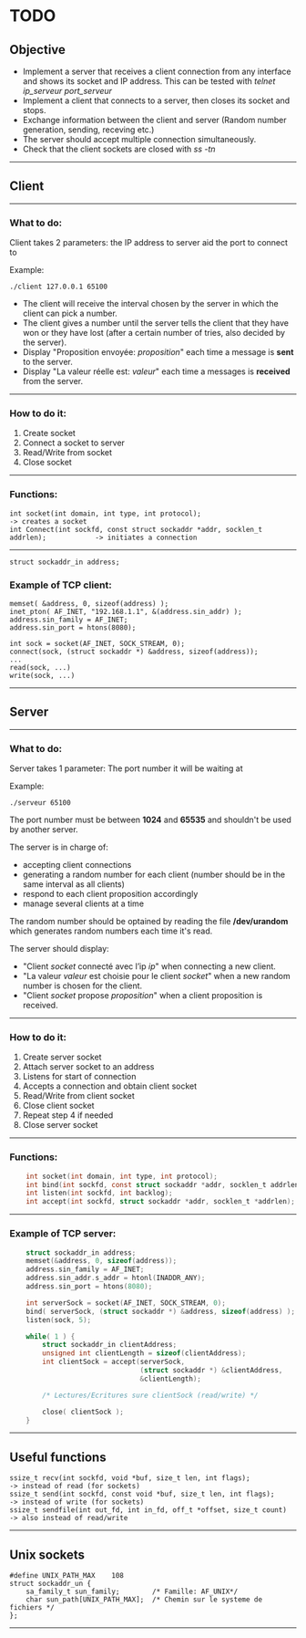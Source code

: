 
# TODO


## Objective
- Implement a server that receives a client connection from any interface and shows its socket and IP address. This can be tested with *telnet ip_serveur port_serveur*
- Implement a client that connects to a server, then closes its socket and stops.
- Exchange information between the client and server (Random number generation, sending, receving etc.)
- The server should accept multiple connection simultaneously.
- Check that the client sockets are closed with *ss -tn*

---

## Client

---

### What to do:

Client takes 2 parameters: the IP address to server aid the port to connect to

Example:

    ./client 127.0.0.1 65100

- The client will receive the interval chosen by the server in which the client can pick a number.
- The client gives a number until the server tells the client that they have won or they have lost (after a certain number of tries, also decided by the server).
- Display "Proposition envoyée: *proposition*" each time a message is **sent** to the server.
- Display "La valeur réelle est: *valeur*" each time a messages is **received** from the server.

---

### How to do it:

1. Create socket
2. Connect a socket to server
3. Read/Write from socket
4. Close socket

---

### Functions:
    int socket(int domain, int type, int protocol);                                     -> creates a socket
    int Connect(int sockfd, const struct sockaddr *addr, socklen_t addrlen);            -> initiates a connection
---

    struct sockaddr_in address;
### Example of TCP client:


    memset( &address, 0, sizeof(address) );
    inet_pton( AF_INET, "192.168.1.1", &(address.sin_addr) );
    address.sin_family = AF_INET;
    address.sin_port = htons(8080);

    int sock = socket(AF_INET, SOCK_STREAM, 0);
    connect(sock, (struct sockaddr *) &address, sizeof(address));
    ...
    read(sock, ...)
    write(sock, ...)



---



## Server

---

### What to do:

Server takes 1 parameter: The port number it will be waiting at

Example:

    ./serveur 65100

The port number must be between **1024** and **65535** and shouldn't be used by another server.

The server is in charge of:
- accepting client connections
- generating a random number for each client (number should be in the same interval as all clients)
- respond to each client proposition accordingly
- manage several clients at a time

The random number should be optained by reading the file **/dev/urandom** which generates random numbers each time it's read.

The server should display:
-  "Client *socket* connecté avec l’ip *ip*" when connecting a new client.
-  "La valeur *valeur* est choisie pour le client *socket*" when a new random number is chosen for the client.
-  "Client *socket* propose *proposition*" when a client proposition is received.
---

### How to do it:

1. Create server socket
2. Attach server socket to an address
3. Listens for start of connection
4. Accepts a connection and obtain client socket
5. Read/Write from client socket
6. Close client socket
7. Repeat step 4 if needed
8. Close server socket

---

### Functions:

```c
    int socket(int domain, int type, int protocol);                                   -> creates a socket
    int bind(int sockfd, const struct sockaddr *addr, socklen_t addrlen);             -> attaches socket to address
    int listen(int sockfd, int backlog);                                              -> marks a socket as passive (can accept connections)
    int accept(int sockfd, struct sockaddr *addr, socklen_t *addrlen);                -> accepts a connection
```

---

### Example of TCP server:

```c
    struct sockaddr_in address;
    memset(&address, 0, sizeof(address));
    address.sin_family = AF_INET;
    address.sin_addr.s_addr = htonl(INADDR_ANY);
    address.sin_port = htons(8080);

    int serverSock = socket(AF_INET, SOCK_STREAM, 0);
    bind( serverSock, (struct sockaddr *) &address, sizeof(address) );
    listen(sock, 5);

    while( 1 ) {
        struct sockaddr_in clientAddress;
        unsigned int clientLength = sizeof(clientAddress);
        int clientSock = accept(serverSock,
                                (struct sockaddr *) &clientAddress,
                                &clientLength);

        /* Lectures/Ecritures sure clientSock (read/write) */

        close( clientSock );
    }
```

---


## Useful functions

    ssize_t recv(int sockfd, void *buf, size_t len, int flags);                         -> instead of read (for sockets)
    ssize_t send(int sockfd, const void *buf, size_t len, int flags);                   -> instead of write (for sockets)
    ssize_t sendfile(int out_fd, int in_fd, off_t *offset, size_t count)                -> also instead of read/write

---

## Unix sockets


    #define UNIX_PATH_MAX    108
    struct sockaddr_un {
        sa_family_t sun_family;        /* Famille: AF_UNIX*/
        char sun_path[UNIX_PATH_MAX];  /* Chemin sur le systeme de fichiers */
    };


---

